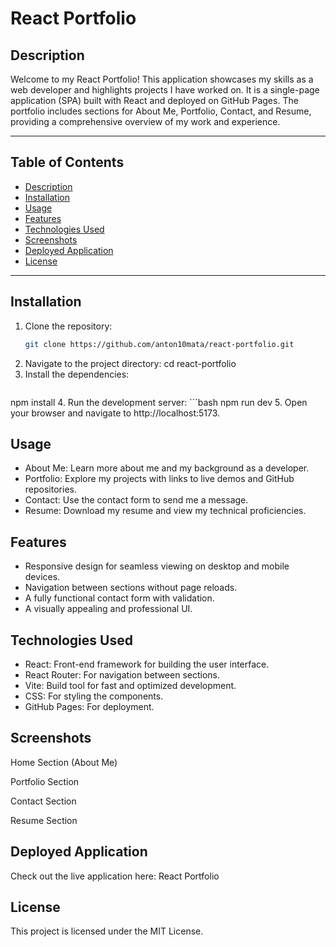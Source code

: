 # React Portfolio

## Description
Welcome to my React Portfolio! This application showcases my skills as a web developer and highlights projects I have worked on. It is a single-page application (SPA) built with React and deployed on GitHub Pages. The portfolio includes sections for About Me, Portfolio, Contact, and Resume, providing a comprehensive overview of my work and experience.

---

## Table of Contents
- [Description](#description)
- [Installation](#installation)
- [Usage](#usage)
- [Features](#features)
- [Technologies Used](#technologies-used)
- [Screenshots](#screenshots)
- [Deployed Application](#deployed-application)
- [License](#license)

---

## Installation
1. Clone the repository:
   ```bash
   git clone https://github.com/anton10mata/react-portfolio.git
2. Navigate to the project directory:
    cd react-portfolio
3. Install the dependencies:
    ```bash
npm install
4. Run the development server:
    ```bash
npm run dev
5. Open your browser and navigate to http://localhost:5173.

## Usage
- About Me: Learn more about me and my background as a developer.
- Portfolio: Explore my projects with links to live demos and GitHub repositories.
- Contact: Use the contact form to send me a message.
- Resume: Download my resume and view my technical proficiencies.

## Features
- Responsive design for seamless viewing on desktop and mobile devices.
- Navigation between sections without page reloads.
- A fully functional contact form with validation.
- A visually appealing and professional UI.

## Technologies Used
- React: Front-end framework for building the user interface.
- React Router: For navigation between sections.
- Vite: Build tool for fast and optimized development.
- CSS: For styling the components.
- GitHub Pages: For deployment.

## Screenshots
Home Section (About Me)

Portfolio Section

Contact Section

Resume Section

## Deployed Application
Check out the live application here: React Portfolio

## License
This project is licensed under the MIT License.